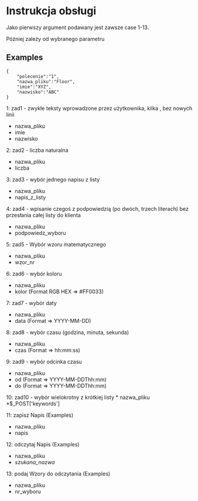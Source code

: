# Instrukcja obsługi
Jako pierwszy argument podawany jest zawsze case 1-13.

Później zależy od wybranego parametru

## Examples
```
{
    "polecenie":"1",
    "nazwa_pliku":"Floor",
    "imie":"XYZ",
    "nazwisko":"ABC"
}
```
1: zad1 - zwykłe teksty wprowadzone przez użytkownika, kilka , bez nowych linii
   * nazwa_pliku
   * imie
   * nazwisko
  
2: zad2 - liczba naturalna
   * nazwa_pliku
   * liczba
   
3: zad3 - wybór jednego napisu z listy
   * nazwa_pliku
   * napis_z_listy
   
4: zad4 - wpisanie czegoś z podpowiedzią (po dwóch, trzech literach) bez przesłania całej listy do
klienta
   * nazwa_pliku
   * podpowiedz_wyboru
   
5: zad5 - Wybór wzoru matematycznego
   * nazwa_pliku
   * wzor_nr
   
6: zad6 - wybór koloru
   * nazwa_pliku
   * kolor (Format RGB HEX => #FF0033)
   
7: zad7 - wybór daty
   * nazwa_pliku
   * data (Format => YYYY-MM-DD)
   
8: zad8 - wybór czasu (godzina, minuta, sekunda)
   * nazwa_pliku
   * czas (Format => hh:mm:ss)
  
9: zad9 - wybór odcinka czasu
   * nazwa_pliku
   * od (Format => YYYY-MM-DDThh:mm)
   * do (Format => YYYY-MM-DDThh:mm)
   
10: zad10 - wybór wielokrotny z krótkiej listy
    * nazwa_pliku
    *$_POST['keywords']


11: zapisz Napis (Examples)
   * nazwa_pliku
   * napis
   
12: odczytaj Napis (Examples)
   * nazwa_pliku
   * *szukana_nazwa*
   
13: podaj Wzory do odczytania (Examples)
   * nazwa_pliku
   * nr_wyboru
  
